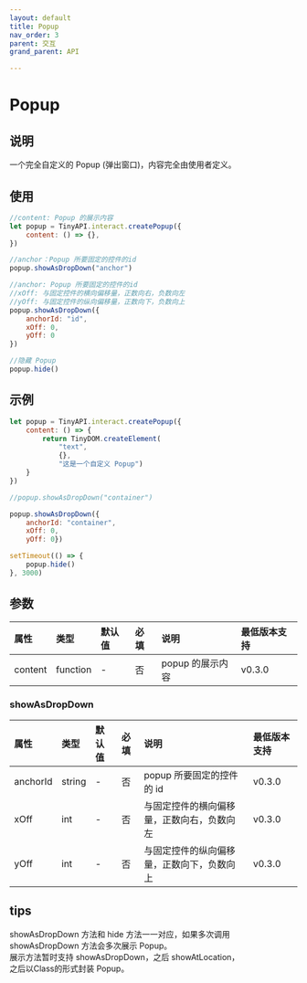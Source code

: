 ```yaml
---
layout: default
title: Popup
nav_order: 3
parent: 交互
grand_parent: API

---
```


# Popup

## 说明

一个完全自定义的 Popup (弹出窗口)，内容完全由使用者定义。

## 使用

```javascript
//content: Popup 的展示内容
let popup = TinyAPI.interact.createPopup({
    content: () => {},
})

//anchor：Popup 所要固定的控件的id
popup.showAsDropDown("anchor")

//anchor: Popup 所要固定的控件的id
//xOff: 与固定控件的横向偏移量，正数向右，负数向左
//yOff: 与固定控件的纵向偏移量，正数向下，负数向上
popup.showAsDropDown({
    anchorId: "id",
    xOff: 0,
    yOff: 0
})

//隐藏 Popup
popup.hide()
```

## 示例

```javascript
let popup = TinyAPI.interact.createPopup({
    content: () => {
        return TinyDOM.createElement(
            "text",
            {},
            "这是一个自定义 Popup")
    }
})

//popup.showAsDropDown("container")

popup.showAsDropDown({
    anchorId: "container",
    xOff: 0,
    yOff: 0})

setTimeout(() => {
    popup.hide()
}, 3000)

```

## 参数

| 属性 | 类型 | 默认值  | 必填  | 说明          | 最低版本支持 |
|:----|:----|:-----|:----|:------------|:-----------|
| content | function | -    | 否   | popup 的展示内容 | v0.3.0 |

### showAsDropDown

| 属性 | 类型 | 默认值  | 必填  | 说明                    | 最低版本支持 |
|:----|:----|:-----|:----|:----------------------|:-----------|
| anchorId | string | -    | 否   | popup 所要固定的控件的 id     | v0.3.0 |
| xOff | int | -    | 否   | 与固定控件的横向偏移量，正数向右，负数向左 | v0.3.0 |
| yOff | int | -    | 否   | 与固定控件的纵向偏移量，正数向下，负数向上 | v0.3.0 |


## tips

showAsDropDown 方法和 hide 方法一一对应，如果多次调用 showAsDropDown 方法会多次展示 Popup。  
展示方法暂时支持 showAsDropDown，之后 showAtLocation，  
之后以Class的形式封装 Popup。